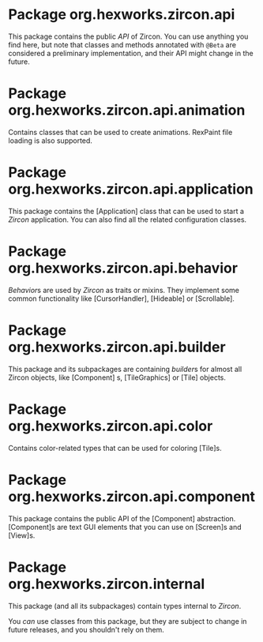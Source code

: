# Package org.hexworks.zircon.api

This package contains the public *API* of Zircon. You can use anything you find here, but note that classes and methods
annotated with `@Beta` are considered a preliminary implementation, and their API might change in the future.

# Package org.hexworks.zircon.api.animation

Contains classes that can be used to create animations. RexPaint file loading is also supported.

# Package org.hexworks.zircon.api.application

This package contains the [Application] class that can be used to start a *Zircon* application. You can also find all
the related configuration classes.

# Package org.hexworks.zircon.api.behavior

*Behavior*s are used by *Zircon* as traits or mixins. They implement some common functionality like
[CursorHandler], [Hideable] or [Scrollable].

# Package org.hexworks.zircon.api.builder

This package and its subpackages are containing *builder*s for almost all Zircon objects, like [Component]
s, [TileGraphics] or [Tile] objects.

# Package org.hexworks.zircon.api.color

Contains color-related types that can be used for coloring [Tile]s.

# Package org.hexworks.zircon.api.component

This package contains the public API of the [Component] abstraction. [Component]s are text GUI elements that you can use
on [Screen]s and [View]s.

# Package org.hexworks.zircon.internal

This package (and all its subpackages) contain types internal to *Zircon*.

You *can* use classes from this package, but they are subject to change in future releases, and you shouldn't rely on
them.


